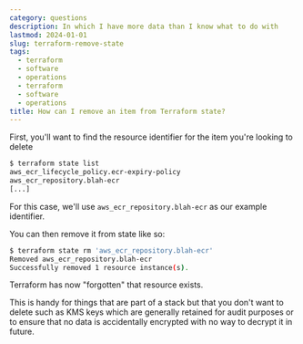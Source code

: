 ```yaml
---
category: questions
description: In which I have more data than I know what to do with
lastmod: 2024-01-01
slug: terraform-remove-state
tags:
  - terraform
  - software
  - operations
  - terraform
  - software
  - operations
title: How can I remove an item from Terraform state?
---
```

First, you'll want to find the resource identifier for the item you're looking to delete

```bash
$ terraform state list
aws_ecr_lifecycle_policy.ecr-expiry-policy
aws_ecr_repository.blah-ecr
[...]
```

For this case, we'll use `aws_ecr_repository.blah-ecr` as our example identifier.

You can then remove it from state like so:

```bash
$ terraform state rm 'aws_ecr_repository.blah-ecr'
Removed aws_ecr_repository.blah-ecr
Successfully removed 1 resource instance(s).
```

Terraform has now "forgotten" that resource exists.

This is handy for things that are part of a stack but that you don't want to delete such as KMS keys which are generally retained for audit purposes or to ensure that no data is accidentally encrypted with no way to decrypt it in future.
